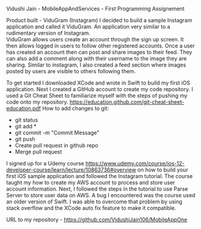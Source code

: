 Vidushi Jain - MobileAppAndServices - First Programming Assignement

Product built - ViduGram (Instagram)
I decided to build a sample Instagram application and called it ViduGram. 
An application very similar to a rudimentary version of Instagram.  
ViduGram allows users create an account through the sign up screen. 
It then allows logged in users to follow other registered accounts.
Once a user has created an account then can post and share images to their feed. They can also add a comment along with their username to the image they are sharing. 
Similar to instagram, I also created a feed section where images posted by users are visible to others following them. 

To get started I downloaded XCode and wrote in Swift to build my first iOS application. 
Next I created a GitHub account to create my code repository. 
I used a Git Cheat Sheet to familiarize myself with the steps of pushing my code onto my repository. https://education.github.com/git-cheat-sheet-education.pdf
How to add changes to git:
* git status
* git add *
* git commit -m "Commit Message"
* git push
* Create pull request in github repo
* Merge pull request

I signed up for a Udemy course https://www.udemy.com/course/ios-12-developer-course/learn/lecture/10863736#overview 
on how to build your first iOS sample application and followed the Instagram tutorial. 
The course taught my how to create my AWS account to process and store user account information. 
Next, I followed the steps in the tutorial to use Parse Server to store user data on AWS. 
A bug I encountered was the course used an older version of Swift. I was able to overcome that problem by using stack overflow and the XCode auto fix feature to make it compatible. 

URL to my repository - https://github.com/VidushiJain106/MobileAppOne








